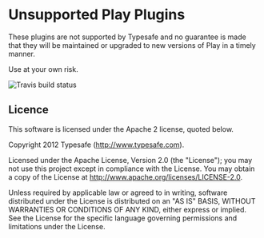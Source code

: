 # Unsupported Play Plugins

These plugins are not supported by Typesafe and no guarantee is made that they will be maintained or upgraded to new versions of Play in a timely manner.

Use at your own risk.

![Travis build status](https://travis-ci.org/typesafehub/play-plugins.svg?branch=master)

## Licence

This software is licensed under the Apache 2 license, quoted below.

Copyright 2012 Typesafe (http://www.typesafe.com).

Licensed under the Apache License, Version 2.0 (the "License"); you may not use this project except in compliance with the License. You may obtain a copy of the License at http://www.apache.org/licenses/LICENSE-2.0.

Unless required by applicable law or agreed to in writing, software distributed under the License is distributed on an "AS IS" BASIS, WITHOUT WARRANTIES OR CONDITIONS OF ANY KIND, either express or implied. See the License for the specific language governing permissions and limitations under the License.
